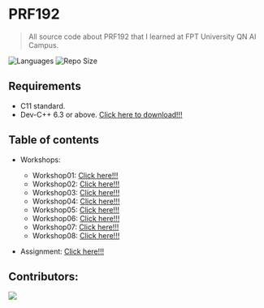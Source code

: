 # PRF192
> All source code about PRF192 that I learned at FPT University QN AI Campus.

![Languages](https://img.shields.io/github/languages/top/fptqnk17/PRF192?style=flat)
![Repo Size](https://img.shields.io/github/repo-size/fptqnk17/PRF192?style=flat)

## Requirements
- C11 standard.
- Dev-C++ 6.3 or above. [Click here to download!!!](https://www.embarcadero.com/free-tools/dev-cpp)

## Table of contents
- Workshops:
  - Workshop01: [Click here!!!](https://github.com/fptqnk17/PRF192/blob/main/Workshops/Workshop01)
  - Workshop02: [Click here!!!](https://github.com/fptqnk17/PRF192/blob/main/Workshops/Workshop02)
  - Workshop03: [Click here!!!](https://github.com/fptqnk17/PRF192/blob/main/Workshops/Workshop03)
  - Workshop04: [Click here!!!](https://github.com/fptqnk17/PRF192/blob/main/Workshops/Workshop04)
  - Workshop05: [Click here!!!](https://github.com/fptqnk17/PRF192/blob/main/Workshops/Workshop05)
  - Workshop06: [Click here!!!](https://github.com/fptqnk17/PRF192/blob/main/Workshops/Workshop06)
  - Workshop07: [Click here!!!](https://github.com/fptqnk17/PRF192/blob/main/Workshops/Workshop07)
  - Workshop08: [Click here!!!](https://github.com/fptqnk17/PRF192/blob/main/Workshops/Workshop08)

- Assignment: [Click here!!!](https://github.com/fptqnk17/PRF192/blob/main/Assignment)

## Contributors:

<a href="https://github.com/fptqnk17/PRF192/graphs/contributors">
  <img src="https://contrib.rocks/image?repo=fptqnk17/PRF192" />
</a>
